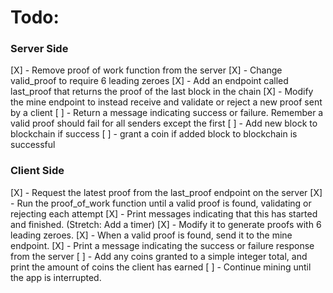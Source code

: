 # Todo:

### Server Side

[X] - Remove proof of work function from the server
[X] - Change valid_proof to require 6 leading zeroes
[X] - Add an endpoint called last_proof that returns the proof of the last block in the chain
[X] - Modify the mine endpoint to instead receive and validate or reject a new proof sent by a client
[ ] - Return a message indicating success or failure. Remember a valid proof should fail for all senders except the first
[ ] - Add new block to blockchain if success
[ ] - grant a coin if added block to blockchain is successful



### Client Side

[X] - Request the latest proof from the last_proof endpoint on the server
[X] - Run the proof_of_work function until a valid proof is found, validating or rejecting each attempt
[X] - Print messages indicating that this has started and finished. (Stretch: Add a timer)
[X] - Modify it to generate proofs with 6 leading zeroes.
[X] - When a valid proof is found, send it to the mine endpoint.
[X] - Print a message indicating the success or failure response from the server
[ ] - Add any coins granted to a simple integer total, and print the amount of coins the client has earned
[ ] - Continue mining until the app is interrupted.